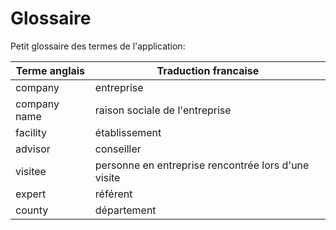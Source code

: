 # Glossaire

Petit glossaire des termes de l'application:
 
 Terme anglais | Traduction francaise
 ------------- | --------------------
 company       | entreprise
 company name  | raison sociale de l'entreprise
 facility      | établissement
 advisor       | conseiller
 visitee       | personne en entreprise rencontrée lors d'une visite
 expert        | référent
 county        | département

  